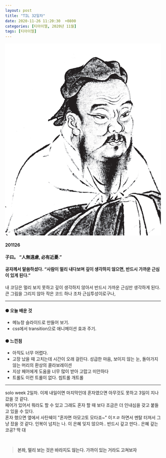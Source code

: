 ```yaml
---
layout: post
title: "TIL 32일차"
date: 2020-11-26 11:20:30  +0800
categories: [티아이엘, 2020년 11월]
tags: [티아이엘]
---
```


![image](/assets/img/sample/avatar.jpg)

#### **201126**

#### **子曰。 “人無遠慮, 必有近憂.”**

#### **공자께서 말씀하셨다. “사람이 멀리 내다보며 깊이 생각하지 않으면, 반드시 가까운 근심이 있게 된다.”**

내 코딩은 멀리 보지 못하고 깊이 생각하지 않아서 반드시 가까운 근심만 생각하게 된다. 큰 그림을 그리지 않아 작은 코드 하나 조차 근심투성이로구나,

---

#### **⚈ 오늘 배운 것**

- 메뉴창 슬라이드로 만들어 보기.
- css에서 transition으로 애니메이션 효과 주기.

#### **⚈ 느낀점**

- 아직도 너무 어렵다.
- 고장 났을 때 고치는데 시간이 오래 걸린다. 성급한 마음, 보이지 않는 눈, 돌아가지 않는 머리의 환상의 콜라보레이션
- 지상 페어에게 도움을 너무 많이 받아 고맙고 미안하다
- 트롤도 이런 트롤이 없다. 씹트롤 개트롤

---

solo week 2일차. 이제 내일이면 마지막인데 혼자였으면 아무것도 못하고 3일이 지나갔을 것 같다.  
페어가 있어서 뭐라도 할 수 있고 그래도 혼자 할 때 보다 조금은 더 인내심을 갖고 붙들고 있을 수 있다.  
혼자 했으면 옆에서 사탄쉑이 "혼자면 아모고토 모타죠~" 이ㅈㄹ 하면서 멘탈 터져서 그냥 잤을 것 같다.
인복이 넘치는 나. 이 은혜 잊지 않으마.. 반드시 갚고 만다.. 은혜 갚는 코공? 딱 대

<br>

> **본좌, 멀리 보는 것은 바라지도 않는다. 가까이 있는 거라도 고쳐보자**
